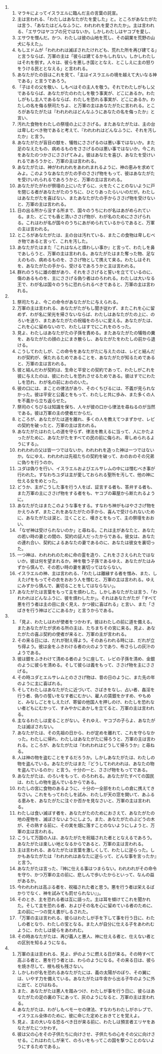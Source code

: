 <ol>
  <li>
    <ol>
      <li>マラキによってイスラエルに臨んだ主の言葉の託宣。</li>
      <li>主は言われる、「わたしはあなたがたを愛した」と。ところがあなたがたは言う、「あなたはどんなふうに、われわれを愛されたか」。主は言われる、「エサウはヤコブの兄ではないか。しかしわたしはヤコブを愛し、</li>
      <li>エサウを憎んだ。かつ、わたしは彼の山地を荒し、その嗣業を荒野の山犬に与えた」。</li>
      <li>もしエドムが「われわれは滅ぼされたけれども、荒れた所を再び建てる」と言うならば、万軍の主は「彼らは建てるかもしれない。しかしわたしはそれを倒す。人々は、彼らを悪しき国ととなえ、とこしえに主の怒りをうける民ととなえる」と言われる。</li>
      <li>あなたがたの目はこれを見て、「主はイスラエルの境を越えて大いなる神である」と言うであろう。</li>
      <li>「子はその父を敬い、しもべはその主人を敬う。それでわたしがもし父であるならば、あなたがたのわたしを敬う事実が、どこにあるか。わたしがもし主人であるならば、わたしを恐れる事実が、どこにあるか。わたしの名を侮る祭司たちよ、と万軍の主はあなたがたに言われる。ところがあなたがたは『われわれはどんなふうにあなたの名を侮ったか』と言い、</li>
      <li>汚れた食物をわたしの祭壇の上にささげる。またあなたがたは、主の台は卑しむべき物であると考えて、『われわれはどんなふうに、それを汚したか』と言う。</li>
      <li>あなたがたが盲目の獣を、犠牲にささげるのは悪い事ではないか。また足のなえたもの、病めるものをささげるのは悪い事ではないか。今これをあなたのつかさにささげてみよ。彼はあなたを喜び、あなたを受けいれるであろうかと、万軍の主は言われる。</li>
      <li>あなたがたは、神がわれわれをあわれまれるように、神の恵みを求めてみよ。このようなあなたがたの手のささげ物をもって、彼はあなたがたを受けいれられるであろうかと、万軍の主は言われる。</li>
      <li>あなたがたがわが祭壇の上にいたずらに、火をたくことのないように戸を閉じる者があなたがたのうちに、ひとりあったらいいのだが。わたしはあなたがたを喜ばない、またあなたがたの手からささげ物を受けないと、万軍の主は言われる。</li>
      <li>日の出る所から没する所まで、国々のうちにわが名はあがめられている。また、どこでも香と清いささげ物が、わが名のためにささげられる。これはわが名が国々のうちにあがめられているからであると、万軍の主は言われる。</li>
      <li>ところがあなたがたは、主の台は汚れている、またこの食物は卑しむべき物であると言って、これを汚した。</li>
      <li>あなたがたはまた『これはなんと煩わしい事か』と言って、わたしを鼻であしらうと、万軍の主は言われる。あなたがたはまた奪った物、足なえのもの、病めるものを、ささげ物として携えて来る。わたしはそれを、あなたがたの手から、受けるであろうかと主は言われる。</li>
      <li>群れのうちに雄の獣があり、それをささげると誓いを立てているのに、傷のあるものを、主にささげる偽り者はのろわれる。わたしは大いなる王で、わが名は国々のうちに恐れられるべきであると、万軍の主は言われる。</li>
    </ol>
  </li>
  <li>
    <ol>
      <li>祭司たちよ、今この命令があなたがたに与えられる。</li>
      <li>万軍の主は言われる、あなたがたがもし聞き従わず、またこれを心に留めず、わが名に栄光を帰さないならば、わたしはあなたがたの上に、のろいを送り、またあなたがたの祝福をのろいに変える。あなたがたは、これを心に留めないので、わたしはすでにこれをのろった。</li>
      <li>見よ、わたしはあなたがたの子孫を責める。またあなたがたの犠牲の糞を、あなたがたの顔の上にまき散らし、あなたがたをわたしの前から退ける。</li>
      <li>こうしてわたしが、この命令をあなたがたに与えたのは、レビと結んだわが契約が、保たれるためであることを、あなたがたが知るためであると、万軍の主は言われる。</li>
      <li>彼と結んだわが契約は、生命と平安との契約であって、わたしがこれを彼に与えたのは、彼にわたしを恐れさせるためである。彼はすでにわたしを恐れ、わが名の前におののいた。</li>
      <li>彼の口には、まことの律法があり、そのくちびるには、不義が見られなかった。彼は平安と公義とをもって、わたしと共に歩み、また多くの人を不義から立ち返らせた。</li>
      <li>祭司のくちびるは知識を保ち、人々が彼の口から律法を尋ねるのが当然である。彼は万軍の主の使者だからだ。</li>
      <li>ところが、あなたがたは道を離れ、多くの人を教えてつまずかせ、レビの契約を破ったと、万軍の主は言われる。</li>
      <li>あなたがたはわたしの道を守らず、律法を教えるに当って、人にかたよったがために、あなたがたをすべての民の前に侮られ、卑しめられるようにする」。</li>
      <li>われわれの父は皆一つではないか。われわれを造った神は一つではないか。なにゆえ、われわれは先祖たちの契約を破って、おのおのその兄弟に偽りを行うのか。</li>
      <li>ユダは偽りを行い、イスラエルおよびエルサレムの中には憎むべき事が行われた。すなわちユダは主が愛しておられる聖所を汚して、他の神に仕える女をめとった。</li>
      <li>どうか、主がこうした事を行う人をば、証言する者も、答弁する者も、また万軍の主にささげ物をする者をも、ヤコブの幕屋から断たれるように。</li>
      <li>あなたがたはまたこのような事をする。すなわち神がもはやささげ物をかえりみず、またこれをあなたがたの手から、喜んで受けられないために、あなたがたは涙と、泣くことと、嘆きとをもって、主の祭壇をおおい、</li>
      <li>「なぜ神は受けられないのか」と尋ねる。これは主があなたと、あなたの若い時の妻との間の、契約の証人だったからである。彼女は、あなたの連れ合い、契約によるあなたの妻であるのに、あなたは彼女を裏切った。</li>
      <li>一つ神は、われわれのために命の霊を造り、これをささえられたではないか。彼は何を望まれるか。神を敬う子孫であるゆえ、あなたがたはみずから慎んで、その若い時の妻を裏切ってはならない。</li>
      <li>イスラエルの神、主は言われる、「わたしは離縁する者を憎み、また、しえたげをもってその衣をおおう人を憎むと、万軍の主は言われる。ゆえにみずから慎んで、裏切ることをしてはならない」。</li>
      <li>あなたがたは言葉をもって主を煩わした。しかしあなたがたは言う、「われわれはどんなふうに、彼を煩わしたか」。それはあなたがたが「すべて悪を行う者は主の目に良く見え、かつ彼に喜ばれる」と言い、また「さばきを行う神はどこにあるか」と言うからである。</li>
    </ol>
  </li>
  <li>
    <ol>
      <li>「見よ、わたしはわが使者をつかわす。彼はわたしの前に道を備える。またあなたがたが求める所の主は、たちまちその宮に来る。見よ、あなたがたの喜ぶ契約の使者が来ると、万軍の主が言われる。</li>
      <li>その来る日には、だれが耐え得よう。そのあらわれる時には、だれが立ち得よう。彼は金をふきわける者の火のようであり、布さらしの灰汁のようである。</li>
      <li>彼は銀をふきわけて清める者のように座して、レビの子孫を清め、金銀のように彼らを清める。そして彼らは義をもって、ささげ物を主にささげる。</li>
      <li>その時ユダとエルサレムとのささげ物は、昔の日のように、また先の年のように主に喜ばれる。</li>
      <li>そしてわたしはあなたがたに近づいて、さばきをなし、占い者、姦淫を行う者、偽りの誓いをなす者にむかい、雇人の賃銀をかすめ、やもめと、みなしごとをしえたげ、寄留の他国人を押しのけ、わたしを恐れない者どもにむかって、すみやかにあかしを立てると、万軍の主は言われる。</li>
      <li>主なるわたしは変ることがない。それゆえ、ヤコブの子らよ、あなたがたは滅ぼされない。</li>
      <li>あなたがたは、その先祖の日から、わが定めを離れて、これを守らなかった。わたしに帰れ、わたしはあなたがたに帰ろうと、万軍の主は言われる。ところが、あなたがたは『われわれはどうして帰ろうか』と尋ねる。</li>
      <li>人は神の物を盗むことをするだろうか。しかしあなたがたは、わたしの物を盗んでいる。あなたがたはまた『どうしてわれわれは、あなたの物を盗んでいるのか』と言う。十分の一と、ささげ物をもってである。</li>
      <li>あなたがたは、のろいをもって、のろわれる。あなたがたすべての国民は、わたしの物を盗んでいるからである。</li>
      <li>わたしの宮に食物のあるように、十分の一全部をわたしの倉に携えてきなさい。これをもってわたしを試み、わたしが天の窓を開いて、あふるる恵みを、あなたがたに注ぐか否かを見なさいと、万軍の主は言われる。</li>
      <li>わたしは食い滅ぼす者を、あなたがたのためにおさえて、あなたがたの地の産物を、滅ぼさないようにしよう。また、あなたがたのぶどうの木が、その熟する前に、その実を畑に落すことのないようにしようと、万軍の主は言われる。</li>
      <li>こうして万国の人は、あなたがたを祝福された者ととなえるであろう。あなたがたは楽しい地となるからであると、万軍の主は言われる。</li>
      <li>主は言われる、あなたがたは言葉を激しくして、わたしに逆らった。しかもあなたがたは『われわれはあなたに逆らって、どんな事を言ったか』と言う。</li>
      <li>あなたがたは言った、『神に仕える事はつまらない。われわれがその命令を守り、かつ万軍の主の前に、悲しんで歩いたからといって、なんの益があるか。</li>
      <li>今われわれは高ぶる者を、祝福された者と思う。悪を行う者は栄えるばかりでなく、神を試みても罰せられない』」。</li>
      <li>そのとき、主を恐れる者は互に語った。主は耳を傾けてこれを聞かれた。そして主を恐れる者、およびその名を心に留めている者のために、主の前に一つの覚え書がしるされた。</li>
      <li>「万軍の主は言われる、彼らはわたしが手を下して事を行う日に、わたしの者となり、わたしの宝となる。また人が自分に仕える子をあわれむように、わたしは彼らをあわれむ。</li>
      <li>その時あなたがたは、再び義人と悪人、神に仕える者と、仕えない者との区別を知るようになる。</li>
    </ol>
  </li>
  <li>
    <ol>
      <li>万軍の主は言われる、見よ、炉のように燃える日が来る。その時すべて高ぶる者と、悪を行う者とは、わらのようになる。その来る日は、彼らを焼き尽して、根も枝も残さない。</li>
      <li>しかしわが名を恐れるあなたがたには、義の太陽がのぼり、その翼には、いやす力を備えている。あなたがたは牛舎から出る子牛のように外に出て、とびはねる。</li>
      <li>また、あなたがたは悪人を踏みつけ、わたしが事を行う日に、彼らはあなたがたの足の裏の下にあって、灰のようになると、万軍の主は言われる。</li>
      <li>あなたがたは、わがしもべモーセの律法、すなわちわたしがホレブで、イスラエル全体のために、彼に命じた定めとおきてとを覚えよ。</li>
      <li>見よ、主の大いなる恐るべき日が来る前に、わたしは預言者エリヤをあなたがたにつかわす。</li>
      <li>彼は父の心をその子供たちに向けさせ、子供たちの心をその父に向けさせる。これはわたしが来て、のろいをもってこの国を撃つことのないようにするためである」。</li>
    </ol>
  </li>
</ol>